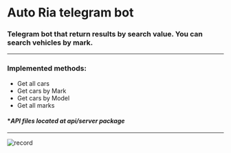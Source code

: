 # Auto Ria telegram bot

### Telegram bot that return results by search value. You can search vehicles by mark.


---
### **Implemented methods:**
- Get all cars
- Get cars by Mark
- Get cars by Model
- Get all marks

#### **API files located at api/server package*

---
![record](https://user-images.githubusercontent.com/41162650/182768200-dcde4687-0c2b-4477-b97b-d66823db7309.gif)
